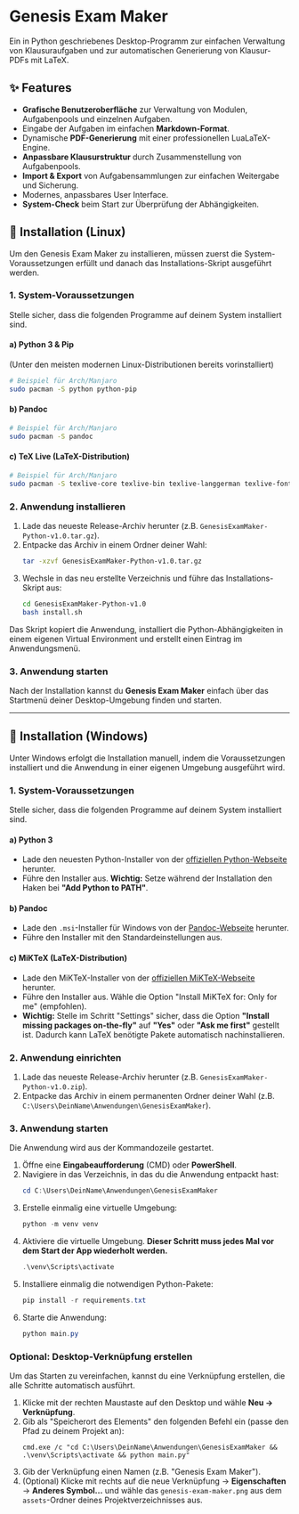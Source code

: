 # Genesis Exam Maker

Ein in Python geschriebenes Desktop-Programm zur einfachen Verwaltung von Klausuraufgaben und zur automatischen Generierung von Klausur-PDFs mit LaTeX.

## ✨ Features

  * **Grafische Benutzeroberfläche** zur Verwaltung von Modulen, Aufgabenpools und einzelnen Aufgaben.
  * Eingabe der Aufgaben im einfachen **Markdown-Format**.
  * Dynamische **PDF-Generierung** mit einer professionellen LuaLaTeX-Engine.
  * **Anpassbare Klausurstruktur** durch Zusammenstellung von Aufgabenpools.
  * **Import & Export** von Aufgabensammlungen zur einfachen Weitergabe und Sicherung.
  * Modernes, anpassbares User Interface.
  * **System-Check** beim Start zur Überprüfung der Abhängigkeiten.

## 🚀 Installation (Linux)

Um den Genesis Exam Maker zu installieren, müssen zuerst die System-Voraussetzungen erfüllt und danach das Installations-Skript ausgeführt werden.

### 1\. System-Voraussetzungen

Stelle sicher, dass die folgenden Programme auf deinem System installiert sind.

#### a) Python 3 & Pip

(Unter den meisten modernen Linux-Distributionen bereits vorinstalliert)

```bash
# Beispiel für Arch/Manjaro
sudo pacman -S python python-pip
```

#### b) Pandoc

```bash
# Beispiel für Arch/Manjaro
sudo pacman -S pandoc
```

#### c) TeX Live (LaTeX-Distribution)

```bash
# Beispiel für Arch/Manjaro
sudo pacman -S texlive-core texlive-bin texlive-langgerman texlive-fontsextra texlive-latexextra
```

### 2\. Anwendung installieren

1.  Lade das neueste Release-Archiv herunter (z.B. `GenesisExamMaker-Python-v1.0.tar.gz`).
2.  Entpacke das Archiv in einem Ordner deiner Wahl:
    ```bash
    tar -xzvf GenesisExamMaker-Python-v1.0.tar.gz
    ```
3.  Wechsle in das neu erstellte Verzeichnis und führe das Installations-Skript aus:
    ```bash
    cd GenesisExamMaker-Python-v1.0
    bash install.sh
    ```

Das Skript kopiert die Anwendung, installiert die Python-Abhängigkeiten in einem eigenen Virtual Environment und erstellt einen Eintrag im Anwendungsmenü.

### 3\. Anwendung starten

Nach der Installation kannst du **Genesis Exam Maker** einfach über das Startmenü deiner Desktop-Umgebung finden und starten.

-----

## 🚀 Installation (Windows)

Unter Windows erfolgt die Installation manuell, indem die Voraussetzungen installiert und die Anwendung in einer eigenen Umgebung ausgeführt wird.

### 1\. System-Voraussetzungen

Stelle sicher, dass die folgenden Programme auf deinem System installiert sind.

#### a) Python 3

  * Lade den neuesten Python-Installer von der [offiziellen Python-Webseite](https://www.python.org/downloads/windows/) herunter.
  * Führe den Installer aus. **Wichtig:** Setze während der Installation den Haken bei **"Add Python to PATH"**.

#### b) Pandoc

  * Lade den `.msi`-Installer für Windows von der [Pandoc-Webseite](https://pandoc.org/installing.html) herunter.
  * Führe den Installer mit den Standardeinstellungen aus.

#### c) MiKTeX (LaTeX-Distribution)

  * Lade den MiKTeX-Installer von der [offiziellen MiKTeX-Webseite](https://miktex.org/download) herunter.
  * Führe den Installer aus. Wähle die Option "Install MiKTeX for: Only for me" (empfohlen).
  * **Wichtig:** Stelle im Schritt "Settings" sicher, dass die Option **"Install missing packages on-the-fly"** auf **"Yes"** oder **"Ask me first"** gestellt ist. Dadurch kann LaTeX benötigte Pakete automatisch nachinstallieren.

### 2\. Anwendung einrichten

1.  Lade das neueste Release-Archiv herunter (z.B. `GenesisExamMaker-Python-v1.0.zip`).
2.  Entpacke das Archiv in einem permanenten Ordner deiner Wahl (z.B. `C:\Users\DeinName\Anwendungen\GenesisExamMaker`).

### 3\. Anwendung starten

Die Anwendung wird aus der Kommandozeile gestartet.

1.  Öffne eine **Eingabeaufforderung** (CMD) oder **PowerShell**.
2.  Navigiere in das Verzeichnis, in das du die Anwendung entpackt hast:
    ```powershell
    cd C:\Users\DeinName\Anwendungen\GenesisExamMaker
    ```
3.  Erstelle einmalig eine virtuelle Umgebung:
    ```powershell
    python -m venv venv
    ```
4.  Aktiviere die virtuelle Umgebung. **Dieser Schritt muss jedes Mal vor dem Start der App wiederholt werden.**
    ```powershell
    .\venv\Scripts\activate
    ```
5.  Installiere einmalig die notwendigen Python-Pakete:
    ```powershell
    pip install -r requirements.txt
    ```
6.  Starte die Anwendung:
    ```powershell
    python main.py
    ```

### Optional: Desktop-Verknüpfung erstellen

Um das Starten zu vereinfachen, kannst du eine Verknüpfung erstellen, die alle Schritte automatisch ausführt.

1.  Klicke mit der rechten Maustaste auf den Desktop und wähle **Neu -\> Verknüpfung**.
2.  Gib als "Speicherort des Elements" den folgenden Befehl ein (passe den Pfad zu deinem Projekt an):
    ```
    cmd.exe /c "cd C:\Users\DeinName\Anwendungen\GenesisExamMaker && .\venv\Scripts\activate && python main.py"
    ```
3.  Gib der Verknüpfung einen Namen (z.B. "Genesis Exam Maker").
4.  (Optional) Klicke mit rechts auf die neue Verknüpfung -\> **Eigenschaften** -\> **Anderes Symbol...** und wähle das `genesis-exam-maker.png` aus dem `assets`-Ordner deines Projektverzeichnisses aus.